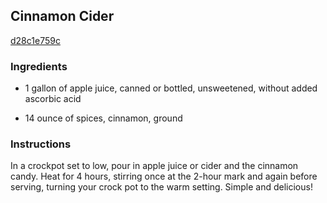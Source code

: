 ## Cinnamon Cider

[d28c1e759c](http://tastykitchen.com/recipes/drinks/cinnamon-cider-2/)

### Ingredients

 - 1 gallon of apple juice, canned or bottled, unsweetened, without added ascorbic acid

 - 14 ounce of spices, cinnamon, ground

### Instructions

In a crockpot set to low, pour in apple juice or cider and the cinnamon candy. Heat for 4 hours, stirring once at the 2-hour mark and again before serving, turning your crock pot to the warm setting. Simple and delicious!